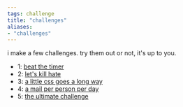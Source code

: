 ```yaml
---
tags: challenge 
title: "challenges"
aliases:
- "challenges"
---
```


i make a few challenges. try them out or not, it's up to you.

- 1: [beat the timer](beatTheTimer.md)
- 2: [let's kill hate](killHate.md)
- 3: [a little css goes a long way](littleCSS.md)
- 4: [a mail per person per day](oneMail.md)
- 5: [the ultimate challenge](ultimateChallenge.md)